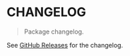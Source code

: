 # CHANGELOG

> Package changelog.

See [GitHub Releases](https://github.com/stdlib-js/math-iter-special-spence/releases) for the changelog.